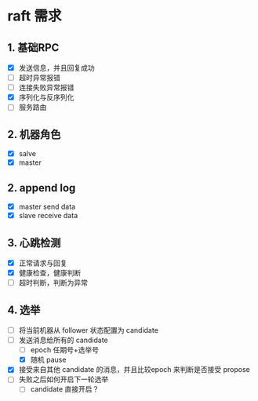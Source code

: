 # raft 需求

## 1. 基础RPC
- [x] 发送信息，并且回复成功  
- [ ] 超时异常报错  
- [ ] 连接失败异常报错  
- [x] 序列化与反序列化  
- [ ] 服务路由  

## 2. 机器角色
- [x] salve
- [x] master 

## 2. append log
- [x] master send data
- [x] slave receive data

## 3. 心跳检测
- [x] 正常请求与回复
- [x] 健康检查，健康判断
- [ ] 超时判断，判断为异常

## 4. 选举
- [ ] 将当前机器从 follower 状态配置为 candidate
- [ ] 发送消息给所有的 candidate   
    - [ ] epoch 任期号+选举号  
    - [x] 随机 pause     
  
    [//]: # (- 选举过程中出现版本号比较的时候会出现同步问题)
    [//]: # (for example:)
    [//]: # (    在认为可以接受)
- [x] 接受来自其他 candidate 的消息，并且比较epoch 来判断是否接受 propose
- [ ] 失败之后如何开启下一轮选举
    - [ ] candidate 直接开启？
